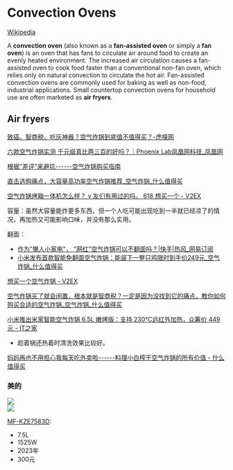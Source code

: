 # Convection Ovens
[Wikipedia](https://en.wikipedia.org/wiki/Convection_oven)

A **convection oven** (also known as a **fan-assisted oven** or simply a **fan oven**) is an oven that has fans to circulate air around food to create an evenly heated environment. The increased air circulation causes a fan-assisted oven to cook food faster than a conventional non-fan oven, which relies only on natural convection to circulate the hot air. Fan-assisted convection ovens are commonly used for baking as well as non-food, industrial applications. Small countertop convection ovens for household use are often marketed as **air fryers**.

## Air fryers
[致癌、智商税、吃灰神器？空气炸锅到底值不值得买？-虎嗅网](https://www.huxiu.com/article/573240.html)

[六款空气炸锅实测 千元级真比两三百的好吗？｜Phoenix Lab凤凰网科技\_凤凰网](https://tech.ifeng.com/c/7vydRhRZCgi)

[根据"差评"来避坑------空气炸锅购买指南](https://www.zhihu.com/tardis/zm/art/592750730)

[直击选购痛点，大容量高功率空气炸锅推荐\_空气炸锅\_什么值得买](https://post.smzdm.com/p/ad9wldmk/)

[空气炸锅烤箱一体机怎么样？ v 友们有用过的吗， 618 想买一个 - V2EX](https://www.v2ex.com/t/859390)

容量：虽然大容量能炸更多东西，但一个人吃可能出现吃到一半就已经凉了的情况，再加热又可能影响口味，并没有那么实用。

翻面：
- [作为"懒人小家电"， "网红"空气炸锅可以不翻面吗？|快手|热风\_网易订阅](https://www.163.com/dy/article/HHSHD3NG0519D4UH.html)
- [小米发布首款智能免翻面空气炸锅：能装下一整只鸡限时到手价249元\_空气炸锅\_什么值得买](https://post.smzdm.com/p/ad988d9p/)

[想买一个空气炸锅 - V2EX](https://www.v2ex.com/t/811255)

[空气炸锅买了就会闲置，根本就是智商税？一定是因为没找到它的痛点，教你如何购买合适的空气炸锅\_空气炸锅\_什么值得买](https://post.smzdm.com/p/axz8v5x4/)

[小米推出米家智能空气炸锅 6.5L 嫩烤版：支持 230℃远红外加热，众筹价 449 元 - IT之家](https://www.ithome.com/0/720/708.htm)

- 趁着锅还热着时清洗效果比较好。

[妈妈再也不用担心我每天吃外卖啦------料理小白榨干空气炸锅的所有价值 - 什么值得买](https://post.smzdm.com/p/azx5g9m0/)

### 美的
![](https://img.alicdn.com/imgextra/i4/2209883067676/O1CN01maFZuk26Zf2BLV8C8_!!2209883067676.jpg)  
![](https://img.alicdn.com/imgextra/i2/2209883067676/O1CN019FIARM26Zf2EUzeeg_!!2209883067676.jpg)

[MF-KZE7583D](https://detail.tmall.com/item.htm?id=706970538197):
- 7.5L
- 1525W
- 2023年
- 300元